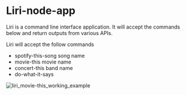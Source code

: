 # Liri-node-app



Liri is a command line interface application.  It will accept the commands below and return outputs from various APIs.

Liri will accept the follow commands
* spotify-this-song  song name
* movie-this  movie name
* concert-this  band name
* do-what-it-says

![liri_movie-this_working_example](https://user-images.githubusercontent.com/43359312/52515086-2d57b400-2bdd-11e9-8ad0-91eb42cb34bc.PNG)
